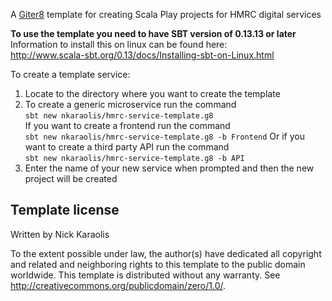 A [Giter8][g8] template for creating Scala Play projects for HMRC digital services

**To use the template you need to have SBT version of 0.13.13 or later**<br>
Information to install this on linux can be found here: <br>
http://www.scala-sbt.org/0.13/docs/Installing-sbt-on-Linux.html

To create a template service:
1. Locate to the directory where you want to create the template
2. To create a generic microservice run the command <br>
`sbt new nkaraolis/hmrc-service-template.g8` <br>
If you want to create a frontend run the command <br>
`sbt new nkaraolis/hmrc-service-template.g8 -b Frontend`
Or if you want to create a third party API run the command <br>
`sbt new nkaraolis/hmrc-service-template.g8 -b API`
3. Enter the name of your new service when prompted and then the new project will be created

Template license
----------------
Written by Nick Karaolis

To the extent possible under law, the author(s) have dedicated all copyright and related
and neighboring rights to this template to the public domain worldwide.
This template is distributed without any warranty. See <http://creativecommons.org/publicdomain/zero/1.0/>.

[g8]: http://www.foundweekends.org/giter8/
